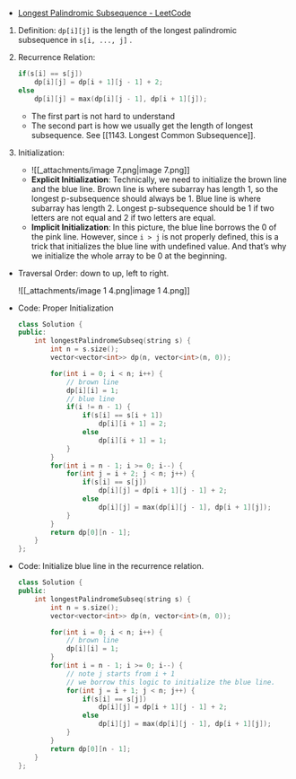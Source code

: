 - [Longest Palindromic Subsequence - LeetCode](https://leetcode.com/problems/longest-palindromic-subsequence/description/)

1. Definition: `dp[i][j]` is the length of the longest palindromic subsequence in `s[i, ..., j]` .
2. Recurrence Relation: 
    
    ```C++
    if(s[i] == s[j])
        dp[i][j] = dp[i + 1][j - 1] + 2;
    else
        dp[i][j] = max(dp[i][j - 1], dp[i + 1][j]);
    ```
    
    - The first part is not hard to understand
    - The second part is how we usually get the length of longest subsequence. See [[1143. Longest Common Subsequence]].
3. Initialization:
    - ![[_attachments/image 7.png|image 7.png]]
    - **Explicit Initialization**: Technically, we need to initialize the brown line and the blue line. Brown line is where subarray has length 1, so the longest p-subsequence should always be 1. Blue line is where subarray has length 2. Longest p-subsequence should be 1 if two letters are not equal and 2 if two letters are equal.
    - **Implicit Initialization**: In this picture, the blue line borrows the 0 of the pink line. However, since `i > j` is not properly defined, this is a trick that initializes the blue line with undefined value. And that’s why we initialize the whole array to be 0 at the beginning.

- Traversal Order: down to up, left to right.
    
    ![[_attachments/image 1 4.png|image 1 4.png]]
    
- Code: Proper Initialization
    
    ```C++
    class Solution {
    public:
        int longestPalindromeSubseq(string s) {
            int n = s.size();
            vector<vector<int>> dp(n, vector<int>(n, 0));
    
            for(int i = 0; i < n; i++) {
                // brown line
                dp[i][i] = 1;
                // blue line
                if(i != n - 1) {
                    if(s[i] == s[i + 1])
                        dp[i][i + 1] = 2;
                    else
                        dp[i][i + 1] = 1;
                }
            }
            for(int i = n - 1; i >= 0; i--) {
                for(int j = i + 2; j < n; j++) {
                    if(s[i] == s[j])
                        dp[i][j] = dp[i + 1][j - 1] + 2;
                    else
                        dp[i][j] = max(dp[i][j - 1], dp[i + 1][j]);
                }
            }
            return dp[0][n - 1];
        }
    };
    ```
    
- Code: Initialize blue line in the recurrence relation. 
    
    ```C++
    class Solution {
    public:
        int longestPalindromeSubseq(string s) {
            int n = s.size();
            vector<vector<int>> dp(n, vector<int>(n, 0));
    
            for(int i = 0; i < n; i++) {
                // brown line
                dp[i][i] = 1;
            }
            for(int i = n - 1; i >= 0; i--) {
                // note j starts from i + 1
                // we borrow this logic to initialize the blue line. 
                for(int j = i + 1; j < n; j++) {
                    if(s[i] == s[j])
                        dp[i][j] = dp[i + 1][j - 1] + 2;
                    else
                        dp[i][j] = max(dp[i][j - 1], dp[i + 1][j]);
                }
            }
            return dp[0][n - 1];
        }
    };
    ```